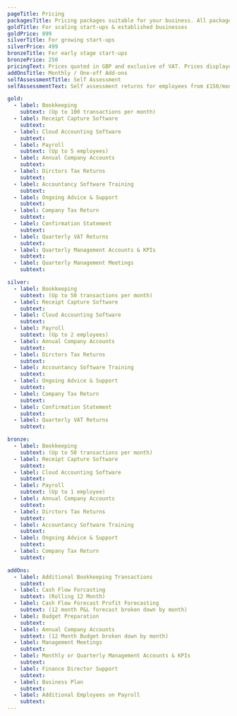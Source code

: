 ```yaml
---
pageTitle: Pricing
packagesTitle: Pricing packages suitable for your business. All packages include bookkeeping.
goldTitle: For scaling start-ups & established businesses
goldPrice: 899
silverTitle: For growing start-ups
silverPrice: 499
bronzeTitle: For early stage start-ups
bronzePrice: 250
pricingText: Prices quoted in GBP and exclusive of VAT. Prices displayed as a guide and may be tailored according to your requirements.
addOnsTitle: Monthly / One-off Add-ons
selfAssessmentTitle: Self Assessment
selfAssessmentText: Self assessment returns for employees from £150/month + VAT.

gold:
  - label: Bookkeeping
    subtext: (Up to 100 transactions per month)
  - label: Receipt Capture Software
    subtext:
  - label: Cloud Accounting Software
    subtext:
  - label: Payroll
    subtext: (Up to 5 employees)
  - label: Annual Company Accounts
    subtext:
  - label: Dirctors Tax Returns
    subtext:
  - label: Accountancy Software Training
    subtext:
  - label: Ongoing Advice & Support
    subtext:
  - label: Company Tax Return
    subtext:
  - label: Confirmation Statement
    subtext:
  - label: Quarterly VAT Returns
    subtext:
  - label: Quarterly Management Accounts & KPIs
    subtext:
  - label: Quarterly Management Meetings
    subtext:

silver:
  - label: Bookkeeping
    subtext: (Up to 50 transactions per month)
  - label: Receipt Capture Software
    subtext:
  - label: Cloud Accounting Software
    subtext:
  - label: Payroll
    subtext: (Up to 2 employees)
  - label: Annual Company Accounts
    subtext:
  - label: Dirctors Tax Returns
    subtext:
  - label: Accountancy Software Training
    subtext:
  - label: Ongoing Advice & Support
    subtext:
  - label: Company Tax Return
    subtext:
  - label: Confirmation Statement
    subtext:
  - label: Quarterly VAT Returns
    subtext:

bronze:
  - label: Bookkeeping
    subtext: (Up to 50 transactions per month)
  - label: Receipt Capture Software
    subtext:
  - label: Cloud Accounting Software
    subtext:
  - label: Payroll
    subtext: (Up to 1 employee)
  - label: Annual Company Accounts
    subtext:
  - label: Dirctors Tax Returns
    subtext:
  - label: Accountancy Software Training
    subtext:
  - label: Ongoing Advice & Support
    subtext:
  - label: Company Tax Return
    subtext:

addOns:
  - label: Additional Bookkeeping Transactions
    subtext:
  - label: Cash Flow Forcasting
    subtext: (Rolling 12 Month)
  - label: Cash Flow Forecast Profit Forecasting
    subtext: (12 month P&L forecast broken down by month)
  - label: Budget Preparation
    subtext:
  - label: Annual Company Accounts
    subtext: (12 Month Budget broken down by month)
  - label: Management Meetings
    subtext:
  - label: Monthly or Quarterly Management Accounts & KPIs
    subtext:
  - label: Finance Director Support
    subtext:
  - label: Business Plan
    subtext:
  - label: Additional Employees on Payroll
    subtext:
---
```

